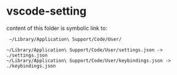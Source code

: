 # vscode-setting

content of this folder is symbolic link to:

```
 ~/Library/Application\ Support/Code/User/
```

```
~/Library/Application\ Support/Code/User/settings.json -> ./settings.json
~/Library/Application\ Support/Code/User/keybindings.json -> ./keybindings.json
```
